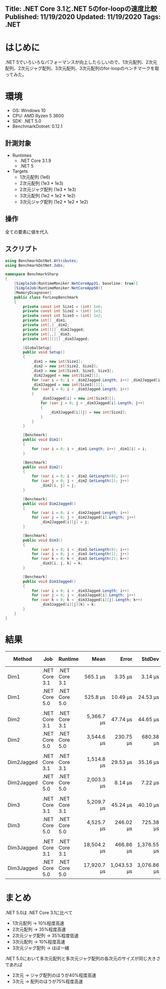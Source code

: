 Title: .NET Core 3.1と.NET 5のfor-loopの速度比較
Published: 11/19/2020
Updated: 11/19/2020
Tags: .NET
---

# はじめに

.NET 5でいろいろなパフォーマンスが向上したらしいので、1次元配列、2次元配列、2次元ジャグ配列、3次元配列、3次元配列のfor-loopのベンチマークを取ってみた。

# 環境

- OS: Windows 10
- CPU: AMD Ryzen 5 3600
- SDK: .NET 5.0
- BenchmarkDotnet: 0.12.1

## 計測対象

- Runtimes
    - .NET Core 3.1.9
    - .NET 5
- Targets
    - 1次元配列 (1e6)
    - 2次元配列 (1e3 * 1e3)
    - 2次元ジャグ配列 (1e3 * 1e3)
    - 3次元配列 (1e2 * 1e2 * 1e2)
    - 3次元ジャグ配列 (1e2 * 1e2 * 1e2)

## 操作

全ての要素に値を代入

## スクリプト

```csharp
using BenchmarkDotNet.Attributes;
using BenchmarkDotNet.Jobs;

namespace BenchmarkSharp
{
    [SimpleJob(RuntimeMoniker.NetCoreApp31, baseline: true)]
    [SimpleJob(RuntimeMoniker.NetCoreApp50)]
    [MemoryDiagnoser]
    public class ForLoopBenchmark
    {
        private const int Size1 = (int) 1e6;
        private const int Size2 = (int) 1e3;
        private const int Size3 = (int) 1e2;
        private int[] _dim1;
        private int[,] _dim2;
        private int[][] _dim2Jagged;
        private int[,,] _dim3;
        private int[][][] _dim3Jagged;

        [GlobalSetup]
        public void Setup()
        {
            _dim1 = new int[Size1];
            _dim2 = new int[Size2, Size2];
            _dim3 = new int[Size3, Size3, Size3];
            _dim2Jagged = new int[Size2][];
            for (var i = 0; i < _dim2Jagged.Length; i++) _dim2Jagged[i] = new int[Size2];
            _dim3Jagged = new int[Size3][][];
            for (var i = 0; i < _dim3Jagged.Length; i++)
            {
                _dim3Jagged[i] = new int[Size3][];
                for (var j = 0; j < _dim3Jagged[i].Length; j++)
                {
                    _dim3Jagged[i][j] = new int[Size2];
                }
            }
        }

        [Benchmark]
        public void Dim1()
        {
            for (var i = 0; i < _dim1.Length; i++) _dim1[i] = i;
        }

        [Benchmark]
        public void Dim2()
        {
            for (var i = 0; i < _dim2.GetLength(0); i++)
            for (var j = 0; j < _dim2.GetLength(1); j++)
                _dim2[i, j] = j;
        }

        [Benchmark]
        public void Dim2Jagged()
        {
            for (var i = 0; i < _dim2Jagged.Length; i++)
            for (var j = 0; j < _dim2Jagged[i].Length; j++)
                _dim2Jagged[i][j] = j;
        }

        [Benchmark]
        public void Dim3()
        {
            for (var i = 0; i < _dim3.GetLength(0); i++)
            for (var j = 0; j < _dim3.GetLength(1); j++)
            for (var k = 0; k < _dim3.GetLength(2); k++)
                _dim3[i, j, k] = k;
        }

        [Benchmark]
        public void Dim3Jagged()
        {
            for (var i = 0; i < _dim3Jagged.Length; i++)
            for (var j = 0; j < _dim3Jagged[i].Length; j++)
            for (var k = 0; k < _dim3Jagged[i][j].Length; k++)
                _dim3Jagged[i][j][k] = k;
        }
    }
}
```

# 結果

|     Method |           Job |       Runtime |        Mean |       Error |      StdDev |      Median | Ratio | RatioSD | Gen 0 | Gen 1 | Gen 2 | Allocated |
|----------- |-------------- |-------------- |------------:|------------:|------------:|------------:|------:|--------:|------:|------:|------:|----------:|
|       Dim1 | .NET Core 3.1 | .NET Core 3.1 |    565.1 μs |     3.35 μs |     3.14 μs |    566.0 μs |  1.00 |    0.00 |     - |     - |     - |       1 B |
|       Dim1 | .NET Core 5.0 | .NET Core 5.0 |    525.8 μs |    10.49 μs |    24.53 μs |    508.9 μs |  0.92 |    0.03 |     - |     - |     - |         - |
|            |               |               |             |             |             |             |       |         |       |       |       |           |
|       Dim2 | .NET Core 3.1 | .NET Core 3.1 |  5,366.7 μs |    47.74 μs |    44.65 μs |  5,357.6 μs |  1.00 |    0.00 |     - |     - |     - |     111 B |
|       Dim2 | .NET Core 5.0 | .NET Core 5.0 |  3,544.6 μs |   230.75 μs |   680.38 μs |  3,060.7 μs |  0.64 |    0.13 |     - |     - |     - |         - |
|            |               |               |             |             |             |             |       |         |       |       |       |           |
| Dim2Jagged | .NET Core 3.1 | .NET Core 3.1 |  1,514.8 μs |    29.53 μs |    35.16 μs |  1,522.0 μs |  1.00 |    0.00 |     - |     - |     - |         - |
| Dim2Jagged | .NET Core 5.0 | .NET Core 5.0 |  2,003.3 μs |     8.14 μs |     7.22 μs |  2,001.9 μs |  1.33 |    0.03 |     - |     - |     - |         - |
|            |               |               |             |             |             |             |       |         |       |       |       |           |
|       Dim3 | .NET Core 3.1 | .NET Core 3.1 |  5,209.7 μs |    45.24 μs |    40.10 μs |  5,201.5 μs |  1.00 |    0.00 |     - |     - |     - |      10 B |
|       Dim3 | .NET Core 5.0 | .NET Core 5.0 |  4,525.7 μs |   246.02 μs |   725.38 μs |  4,114.5 μs |  0.90 |    0.15 |     - |     - |     - |         - |
|            |               |               |             |             |             |             |       |         |       |       |       |           |
| Dim3Jagged | .NET Core 3.1 | .NET Core 3.1 | 18,504.2 μs |   466.86 μs | 1,376.55 μs | 18,885.7 μs |  1.00 |    0.00 |     - |     - |     - |         - |
| Dim3Jagged | .NET Core 5.0 | .NET Core 5.0 | 17,920.7 μs | 1,043.53 μs | 3,076.86 μs | 19,831.3 μs |  0.98 |    0.20 |     - |     - |     - |         - |

# まとめ

.NET 5.0は .NET Core 3.1に比べて

- 1次元配列 -> 10%程度高速
- 2次元配列 -> 35%程度高速
- 2次元ジャグ配列 -> 35%程度低速
- 3次元配列 -> 10%程度高速
- 3次元ジャグ配列 -> ほぼ一緒

.NET 5.0において多次元配列と多次元ジャグ配列の各次元のサイズが同じ大きさであれば

- 2次元 -> ジャグ配列のほうが40%程度高速
- 3次元 -> 配列のほうが75%程度高速

